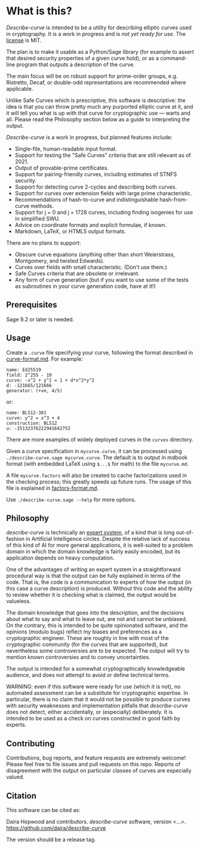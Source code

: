 What is this?
=============

*Describe-curve* is intended to be a utility for describing elliptic curves used in
cryptography. It is a work in progress and is *not yet ready for use*.
The [license](LICENSE) is MIT.

The plan is to make it usable as a Python/Sage library (for example to assert that
desired security properties of a given curve hold), or as a command-line program
that outputs a description of the curve.

The main focus will be on robust support for prime-order groups, e.g. Ristretto,
Decaf, or double-odd representations are recommended where applicable.

Unlike Safe Curves which is prescriptive, this software is descriptive: the idea is
that you can throw pretty much any purported elliptic curve at it, and it will tell
you what is up with that curve for cryptographic use — warts and all. Please read
the Philosophy section below as a guide to interpreting the output.

*Describe-curve* is a work in progress, but planned features include:

* Single-file, human-readable input format.
* Support for testing the "Safe Curves" criteria that are still relevant as of 2021.
* Output of provable-prime certificates.
* Support for pairing-friendly curves, including estimates of STNFS security.
* Support for detecting curve 2-cycles and describing both curves.
* Support for curves over extension fields with large prime characteristic.
* Recommendations of hash-to-curve and indistinguishable hash-from-curve methods.
* Support for j = 0 and j = 1728 curves, including finding isogenies for use in
  simplified SWU.
* Advice on coordinate formats and explicit formulae, if known.
* Markdown, LaTeX, or HTML5 output formats.

There are no plans to support:

* Obscure curve equations (anything other than short Weierstrass, Montgomery,
  and twisted Edwards).
* Curves over fields with small characteristic. (Don't use them.)
* Safe Curves criteria that are obsolete or irrelevant.
* Any form of curve generation (but if you want to use some of the tests as
  subroutines in your curve generation code, have at it!)

Prerequisites
-------------

Sage 9.2 or later is needed.

Usage
-----

Create a `.curve` file specifying your curve, following the format described
in [curve-format.md](curve-format.md). For example:

```
name: Ed25519
field: 2^255 - 19
curve: -x^2 + y^2 = 1 + d*x^2*y^2
d: -121665/121666
generator: (+ve, 4/5)
```
or:
```
name: BLS12-381
curve: y^2 = x^3 + 4
construction: BLS12
u: -15132376222941642752
```

There are more examples of widely deployed curves in the `curves` directory.

Given a curve specification in `mycurve.curve`, it can be processed using
`./describe-curve.sage mycurve.curve`. The default is to output in mdbook
format (with embedded LaTeX using `$...$` for math) to the file `mycurve.md`.

A file `mycurve.factors` will also be created to cache factorizations used
in the checking process; this greatly speeds up future runs. The usage of
this file is explained in [factors-format.md](factors-format.md).

Use `./describe-curve.sage --help` for more options.

Philosophy
----------

*describe-curve* is technically an [expert system](https://en.wikipedia.org/wiki/Expert_system),
of a kind that is long out-of-fashion in Artificial Intelligence circles.
Despite the relative lack of success of this kind of AI for more general
applications, it is well-suited to a problem domain in which the domain
knowledge is fairly easily encoded, but its application depends on heavy
computation.

One of the advantages of writing an expert system in a straightforward
procedural way is that the output can be fully explained in terms of the code.
That is, the code is a communication to experts of how the output (in this
case a curve description) is produced. Without this code and the ability
to review whether it is checking what is claimed, the output would be
valueless.

The domain knowledge that goes into the description, and the decisions about
what to say and what to leave out, are not and cannot be unbiased. On the
contrary, this is intended to be quite opinionated software, and the opinions
(modulo bugs) reflect my biases and preferences as a cryptographic engineer.
These are roughly in line with most of the cryptographic community (for the
curves that are supported), but nevertheless some controversies are to be
expected. The output will try to mention known controversies and to convey
uncertainties.

The output is intended for a somewhat cryptographically knowledgeable audience,
and does not attempt to avoid or define technical terms.

WARNING: even if this software were ready for use (which it is not), no
automated assessment can be a substitute for cryptographic expertise. In
particular, there is no claim that it would not be possible to produce curves
with security weaknesses and implementation pitfalls that *describe-curve*
does not detect, either accidentally, or (especially) deliberately. It is
intended to be used as a check on curves constructed in good faith by experts.

Contributing
------------

Contributions, bug reports, and feature requests are extremely welcome!
Please feel free to file issues and pull requests on this repo. Reports of
disagreement with the output on particular classes of curves are especially
valued.

Citation
--------

This software can be cited as:

Daira Hopwood and contributors. *describe-curve* software, version <...>.
https://github.com/daira/describe-curve

The version should be a release tag.
